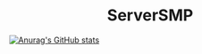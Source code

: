 <h1 align="center">ServerSMP</h1>

[![Anurag's GitHub stats](https://github-readme-stats.vercel.app/api?username=ServerSMP-Github)](https://github.com/anuraghazra/github-readme-stats)
